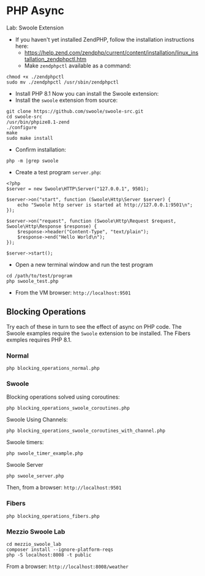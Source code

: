 # PHP Async

Lab: Swoole Extension
* If you haven't yet installed ZendPHP, follow the installation instructions here:
  * https://help.zend.com/zendphp/current/content/installation/linux_installation_zendphpctl.htm
  * Make `zendphpctl` available as a command:
```
chmod +x ./zendphpctl
sudo mv ./zendphpctl /usr/sbin/zendphpctl
```
  * Install PHP 8.1
Now you can install the Swoole extension:
* Install the `swoole` extension from source:
```
git clone https://github.com/swoole/swoole-src.git
cd swoole-src
/usr/bin/phpize8.1-zend
./configure
make
sudo make install
```
* Confirm installation:
```
php -m |grep swoole
```
* Create a test program `server.php`:
```
<?php
$server = new Swoole\HTTP\Server("127.0.0.1", 9501);

$server->on("start", function (Swoole\Http\Server $server) {
    echo "Swoole http server is started at http://127.0.0.1:9501\n";
});

$server->on("request", function (Swoole\Http\Request $request, Swoole\Http\Response $response) {
    $response->header("Content-Type", "text/plain");
    $response->end("Hello World\n");
});

$server->start();
```
* Open a new terminal window and run the test program
```
cd /path/to/test/program
php swoole_test.php
```
* From the VM browser: `http://localhost:9501`


## Blocking Operations
Try each of these in turn to see the effect of async on PHP code.
The Swoole examples require the `Swoole` extension to be installed.
The Fibers exmples requires PHP 8.1.

### Normal
```
php blocking_operations_normal.php
```

### Swoole
Blocking operations solved using coroutines:
```
php blocking_operations_swoole_coroutines.php
```
Swoole Using Channels:
```
php blocking_operations_swoole_coroutines_with_channel.php
```
Swoole timers:
```
php swoole_timer_example.php
```
Swoole Server
```
php swoole_server.php
```
Then, from a browser: `http://localhost:9501`

### Fibers
```
php blocking_operations_fibers.php
```

### Mezzio Swoole Lab
```
cd mezzio_swoole_lab
composer install --ignore-platform-reqs
php -S localhost:8008 -t public
```
From a browser: `http://localhost:8008/weather`

